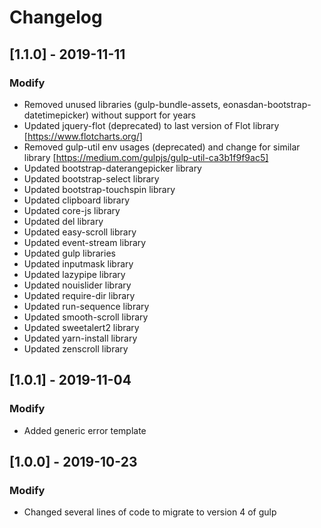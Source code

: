 # Changelog

## [1.1.0] - 2019-11-11

### Modify

- Removed unused libraries (gulp-bundle-assets, eonasdan-bootstrap-datetimepicker) without support for years
- Updated jquery-flot (deprecated) to last version of Flot library [https://www.flotcharts.org/]
- Removed gulp-util env usages (deprecated) and change for similar library [https://medium.com/gulpjs/gulp-util-ca3b1f9f9ac5]
- Updated bootstrap-daterangepicker library
- Updated bootstrap-select library
- Updated bootstrap-touchspin library
- Updated clipboard library
- Updated core-js library
- Updated del library
- Updated easy-scroll library
- Updated event-stream library
- Updated gulp libraries
- Updated inputmask library
- Updated lazypipe library
- Updated nouislider library
- Updated require-dir library
- Updated run-sequence library
- Updated smooth-scroll library
- Updated sweetalert2 library
- Updated yarn-install library
- Updated zenscroll library

## [1.0.1] - 2019-11-04

### Modify

- Added generic error template

## [1.0.0] - 2019-10-23

### Modify

- Changed several lines of code to migrate to version 4 of gulp
